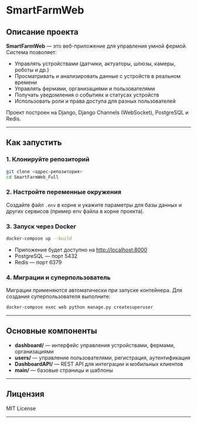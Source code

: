 # SmartFarmWeb

## Описание проекта

**SmartFarmWeb** — это веб-приложение для управления умной фермой. Система позволяет:
- Управлять устройствами (датчики, актуаторы, шлюзы, камеры, роботы и др.)
- Просматривать и анализировать данные с устройств в реальном времени
- Управлять фермами, организациями и пользователями
- Получать уведомления о событиях и статусах устройств
- Использовать роли и права доступа для разных пользователей

Проект построен на Django, Django Channels (WebSocket), PostgreSQL и Redis.

---

## Как запустить

### 1. Клонируйте репозиторий

```bash
git clone <адрес-репозитория>
cd SmartFarmWeb_Full
```

### 2. Настройте переменные окружения

Создайте файл `.env` в корне и укажите параметры для базы данных и других сервисов (пример env файла в корне проекта).

### 3. Запуск через Docker

```bash
docker-compose up --build
```

- Приложение будет доступно на [http://localhost:8000](http://localhost:8000)
- PostgreSQL — порт 5432
- Redis — порт 6379

### 4. Миграции и суперпользователь

Миграции применяются автоматически при запуске контейнера. Для создания суперпользователя выполните:

```bash
docker-compose exec web python manage.py createsuperuser
```

---

## Основные компоненты

- **dashboard/** — интерфейс управления устройствами, фермами, организациями
- **users/** — управление пользователями, регистрация, аутентификация
- **DashboardAPI/** — REST API для интеграции и мобильных клиентов
- **main/** — базовые страницы и шаблоны

---


## Лицензия

MIT License

---

